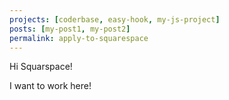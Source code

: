 ```yaml
---
projects: [coderbase, easy-hook, my-js-project]
posts: [my-post1, my-post2]
permalink: apply-to-squarespace
---
```


Hi Squarspace!

I want to work here!
